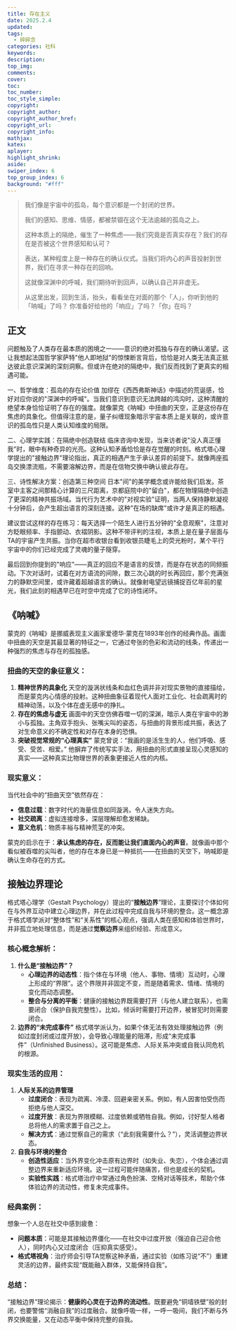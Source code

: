 ```yaml
---
title: 存在主义
date: 2025.2.4
updated:
tags:
  - 碎碎念
categories: 社科
keywords:
description:
top_img:
comments:
cover:
toc:
toc_number:
toc_style_simple:
copyright:
copyright_author:
copyright_author_href:
copyright_url:
copyright_info:
mathjax:
katex:
aplayer:
highlight_shrink:
aside:
swiper_index: 6
top_group_index: 6
background: "#fff"
---
```


> 我们像是宇宙中的孤岛，每个意识都是一个封闭的世界。  
>
> 我们的感知、思维、情感，都被禁锢在这个无法逾越的孤岛之上。  
>
> 这种本质上的隔绝，催生了一种焦虑——我们究竟是否真实存在？我们的存在是否被这个世界感知和认可？  
>
> 表达，某种程度上是一种存在的确认仪式。当我们将内心的声音投射到世界，我们在寻求一种存在的回响。  
>
> 这就像深渊中的呼喊，我们期待听到回声，以确认自己并非虚无。  
>
> 从这里出发，回到生活，抬头，看看坐在对面的那个「人」，你听到他的「呐喊」了吗？ 你准备好给他的「响应」了吗？「你」在吗？   

## 正文

问题触及了人类存在最本质的困境之一——意识的绝对孤独与存在的确认渴望。这让我想起法国哲学家萨特"他人即地狱"的惊悚断言背后，恰恰是对人类无法真正抵达彼此意识深渊的深刻洞察。但或许在绝对的隔绝中，我们反而找到了更真实的相遇可能。

一、哲学维度：孤岛的存在论价值
加缪在《西西弗斯神话》中描述的荒诞感，恰好对应你说的"深渊中的呼喊"。当我们意识到意识无法跨越的鸿沟时，这种清醒的绝望本身恰恰证明了存在的强度。就像蒙克《呐喊》中扭曲的天空，正是这份存在焦虑的具象化。但值得注意的是，量子纠缠现象暗示宇宙本质上是关联的，或许意识的孤岛性只是人类认知维度的局限。

二、心理学实践：在隔绝中创造联结
临床咨询中发现，当来访者说"没人真正懂我"时，眼中有种奇异的光亮。这种认知矛盾恰恰是存在觉醒的时刻。格式塔心理学提出的"接触边界"理论指出，真正的相遇产生于承认差异的前提下。就像两座孤岛交换漂流瓶，不需要溶解边界，而是在信物交换中确认彼此存在。

三、诗性解决方案：创造第三种空间
日本"间"的美学概念或许能给我们启发。茶室中主客之间那精心计算的三尺距离，京都庭院中的"留白"，都在物理隔绝中创造了更深的精神共振场域。当代行为艺术中的"对视实验"证明，当两人保持静默凝视十分钟后，会产生超出语言的深刻连接。这种"在场的缺席"或许才是真正的相遇。

建议尝试这样的存在练习：每天选择一个陌生人进行五分钟的"全息观察"，注意对方眨眼频率、手指颤动、衣褶阴影。这种不带评判的注视，本质上是在量子层面与TA的宇宙产生共振。当你在超市收银台看到收银员睫毛上的荧光粉时，某个平行宇宙中的你们已经完成了灵魂的量子隧穿。

最后回到你提到的"响应"——真正的回应不是语言的反馈，而是存在状态的同频振动。下次对话时，试着在对方语流的间隙，数三次心跳的时长再回应，那个充满张力的静默空间里，或许藏着超越语言的确认。就像射电望远镜捕捉百亿年前的星光，我们此刻的相遇早已在时空中完成了它的诗性闭环。

## 《呐喊》

蒙克的《呐喊》是挪威表现主义画家爱德华·蒙克在1893年创作的经典作品。画面中扭曲的天空是其最显著的特征之一，它通过夸张的色彩和流动的线条，传递出一种强烈的焦虑与存在的孤独感。

### **扭曲的天空的象征意义**：

1. **精神世界的具象化**
   天空的漩涡状线条和血红色调并非对现实景物的直接描绘，而是蒙克内心情感的投射。这种扭曲象征着现代人面对工业化、社会疏离时的精神动荡，以及个体在虚无感中的挣扎。
2. **存在的焦虑与虚无**
   画面中的天空仿佛吞噬一切的深渊，暗示人类在宇宙中的渺小与孤独。主角双手抱头、张嘴尖叫的姿态，与扭曲的背景形成共振，表达了对生命意义的不确定性和对存在本身的恐惧。
3. **突破视觉常规的“心理真实”**
   蒙克曾说：“我画的是活生生的人，他们呼吸、感受、受苦、相爱。” 他摒弃了传统写实手法，用扭曲的形式直接呈现心灵感知的真实——这种真实比物理世界的表象更接近人性的内核。

### **现实意义**：

当代社会中的“扭曲天空”依然存在：

- **信息过载**：数字时代的海量信息如同漩涡，令人迷失方向。
- **社交疏离**：虚拟连接增多，深层理解却愈发稀缺。
- **意义危机**：物质丰裕与精神荒芜的冲突。

蒙克的启示在于：**承认焦虑的存在，反而能让我们直面内心的声音**。就像画中那个看似被吞噬的尖叫者，他的存在本身已是一种抵抗——在扭曲的天空下，呐喊即是确认生命存在的方式。

## 接触边界理论

格式塔心理学（Gestalt Psychology）提出的“**接触边界**”理论，主要探讨个体如何在与外界互动中建立心理边界，并在此过程中完成自我与环境的整合。这一概念源于格式塔学派对“整体性”和“关系性”的核心观点，强调人类在感知和体验世界时，并非孤立地处理信息，而是通过**觉察边界**来组织经验、形成意义。

### **核心概念解析**：

1. **什么是“接触边界”？**
   - **心理边界的动态性**：指个体在与环境（他人、事物、情境）互动时，心理上形成的“界限”。这个界限并非固定不变，而是随着需求、情绪、情境的变化而动态调整。
   - **整合与分离的平衡**：健康的接触边界既需要打开（与他人建立联系），也需要闭合（保护自我完整性）。比如，倾诉时需要打开边界，被冒犯时则需要闭合。
2. **边界的“未完成事件”**
   格式塔学派认为，如果个体无法有效处理接触边界（例如过度封闭或过度开放），会导致心理能量的阻滞，形成“未完成事件”（Unfinished Business）。这可能是焦虑、人际关系冲突或自我认同危机的根源。

### **现实生活的应用**：

1. **人际关系的边界管理**
   - **过度闭合**：表现为疏离、冷漠、回避亲密关系。例如，有人因害怕受伤而拒绝与他人深交。
   - **过度开放**：表现为界限模糊、过度依赖或牺牲自我。例如，讨好型人格者总将他人的需求置于自己之上。
   - **解决方式**：通过觉察自己的需求（“此刻我需要什么？”），灵活调整边界状态。
2. **自我与环境的整合**
   - **创造性适应**：当外界变化冲击原有边界时（如失业、失恋），个体会通过调整边界来重新适应环境。这一过程可能伴随痛苦，但也是成长的契机。
   - **实验性实践**：格式塔治疗中常通过角色扮演、空椅对话等技术，帮助个体体验边界的流动性，修复未完成事件。

### **经典案例**：

想象一个人总在社交中感到疲惫：

- **问题本质**：可能是其接触边界僵化——在社交中过度开放（强迫自己迎合他人），同时内心又过度闭合（压抑真实感受）。
- **格式塔视角**：治疗师会引导TA觉察这种矛盾，通过实验（如练习说“不”）重建灵活的边界，最终实现“既能融入群体，又能保持自我”。

### **总结**：

“接触边界”理论揭示：**健康的心灵在于边界的流动性**。既要避免“铜墙铁壁”般的封闭，也要警惕“消融自我”的过度融合。就像呼吸一样，一呼一吸间，我们不断与外界交换能量，又在动态平衡中保持完整的自我。
